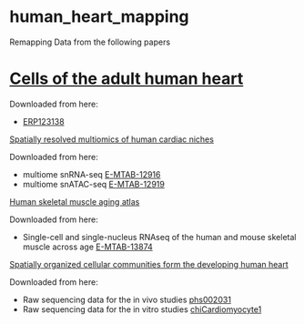 # human_heart_mapping
Remapping Data from the following papers

# [Cells of the adult human heart](https://www.nature.com/articles/s41586-020-2797-4)

Downloaded from here:
- [ERP123138](https://www.ebi.ac.uk/ena/browser/view/PRJEB39602)

[Spatially resolved multiomics of human cardiac niches](https://www.nature.com/articles/s41586-023-06311-1)

Downloaded from here:
- multiome snRNA-seq [E-MTAB-12916](https://www.ebi.ac.uk/biostudies/arrayexpress/studies/E-MTAB-12916)
- multiome snATAC-seq [E-MTAB-12919](https://www.ebi.ac.uk/biostudies/arrayexpress/studies/E-MTAB-12919)

[Human skeletal muscle aging atlas](https://www.nature.com/articles/s43587-024-00613-3)

Downloaded from here:
- Single-cell and single-nucleus RNAseq of the human and mouse skeletal muscle across age [E-MTAB-13874](https://www.ebi.ac.uk/biostudies/arrayexpress/studies/E-MTAB-13874)


[Spatially organized cellular communities form the developing human heart](https://www.nature.com/articles/s41586-024-07171-z)

Downloaded from here:
- Raw sequencing data for the in vivo studies [phs002031](https://www.ncbi.nlm.nih.gov/sra?LinkName=gap_sra_all&from_uid=2100428)
- Raw sequencing data for the in vitro studies [chiCardiomyocyte1](https://cirm.ucsc.edu/cgi-bin/cdwGetFile/chiCardiomyocyte1/summary/index.html)
